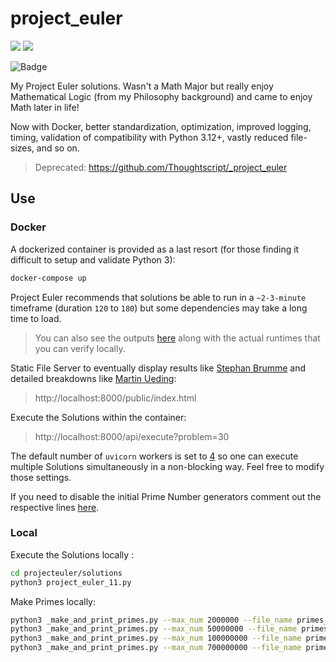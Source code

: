 # project_euler

[![](https://img.shields.io/badge/Project-Euler-green.svg)](https://projecteuler.net/) [![](https://img.shields.io/badge/Python-3.12.2-yellow.svg)](https://www.python.org/downloads/release/python-2718/) 

![Badge](https://projecteuler.net/profile/Thoughtscript.png)

My Project Euler solutions. Wasn't a Math Major but really enjoy Mathematical Logic (from my Philosophy background) and came to enjoy Math later in life!

Now with Docker, better standardization, optimization, improved logging, timing, validation of compatibility with Python 3.12+, vastly reduced file-sizes, and so on.

> Deprecated: https://github.com/Thoughtscript/_project_euler

## Use

### Docker

A dockerized container is provided as a last resort (for those finding it difficult to setup and validate Python 3):

```bash
docker-compose up
```

Project Euler recommends that solutions be able to run in a `~2-3-minute` timeframe (duration `120` to `180`) but some dependencies may take a long time to load.

> You can also see the outputs [here](/projecteuler/solutions/out) along with the actual runtimes that you can verify locally.

Static File Server to eventually display results like [Stephan Brumme](https://euler.stephan-brumme.com/) and detailed breakdowns like [Martin Ueding](https://martin-ueding.de/posts/project-euler-solution-70-totient-permutation/): 

> http://localhost:8000/public/index.html

Execute the Solutions within the container:

> http://localhost:8000/api/execute?problem=30

The default number of `uvicorn` workers is set to [4](./projecteuler/dockerfile) so one can execute multiple Solutions simultaneously in a non-blocking way. Feel free to modify those settings.
 
If you need to disable the initial Prime Number generators comment out the respective lines [here](./projecteuler/bin/make_primes.sh).

### Local

Execute the Solutions locally :
```bash
cd projecteuler/solutions
python3 project_euler_11.py
```

Make Primes locally:
```bash
python3 _make_and_print_primes.py --max_num 2000000 --file_name primes_to_2_mil
python3 _make_and_print_primes.py --max_num 50000000 --file_name primes_to_50_mil
python3 _make_and_print_primes.py --max_num 100000000 --file_name primes_to_100_mil
python3 _make_and_print_primes.py --max_num 700000000 --file_name primes_to_700_mil
```